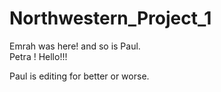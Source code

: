 # Northwestern_Project_1
Emrah was here!
and so is Paul.   
Petra ! 
Hello!!!

Paul is editing for better or worse.  
